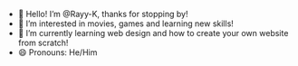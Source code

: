 - 👋 Hello! I’m @Rayy-K, thanks for stopping by!
- 👀 I’m interested in movies, games and learning new skills!
- 🌱 I’m currently learning web design and how to create your own website from scratch!
- 😄 Pronouns: He/Him
